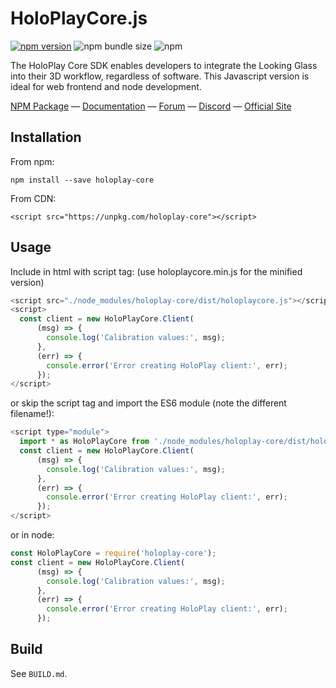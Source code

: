 # HoloPlayCore.js

[![npm version](https://badge.fury.io/js/holoplay-core.svg)](https://badge.fury.io/js/holoplay-core)
![npm bundle size](https://img.shields.io/bundlephobia/minzip/holoplay-core)
![npm](https://img.shields.io/npm/dm/holoplay-core)

The HoloPlay Core SDK enables developers to integrate the Looking Glass into their 3D workflow, regardless of software. This Javascript version is ideal for web frontend and node development.

[NPM Package](https://www.npmjs.com/package/holoplay-core) — [Documentation](https://docs.lookingglassfactory.com/)
— [Forum](https://forum.lookingglassfactory.com/) — [Discord](https://discord.gg/d49u8J) — [Official Site](https://lookingglassfactory.com/)

## Installation

From npm:
```
npm install --save holoplay-core 
```

From CDN:
```
<script src="https://unpkg.com/holoplay-core"></script>
```

## Usage

Include in html with script tag: (use holoplaycore.min.js for the minified version)
```Javascript
<script src="./node_modules/holoplay-core/dist/holoplaycore.js"></script>
<script>
  const client = new HoloPlayCore.Client(
      (msg) => {
        console.log('Calibration values:', msg);
      },
      (err) => {
        console.error('Error creating HoloPlay client:', err);
      });
</script>
```
or skip the script tag and import the ES6 module (note the different filename!):
```Javascript
<script type="module">
  import * as HoloPlayCore from './node_modules/holoplay-core/dist/holoplaycore.module.js';
  const client = new HoloPlayCore.Client(
      (msg) => {
        console.log('Calibration values:', msg);
      },
      (err) => {
        console.error('Error creating HoloPlay client:', err);
      });
</script>
```

or in node:
```Javascript
const HoloPlayCore = require('holoplay-core');
const client = new HoloPlayCore.Client(
      (msg) => {
        console.log('Calibration values:', msg);
      },
      (err) => {
        console.error('Error creating HoloPlay client:', err);
      });
```

## Build

See `BUILD.md`.
